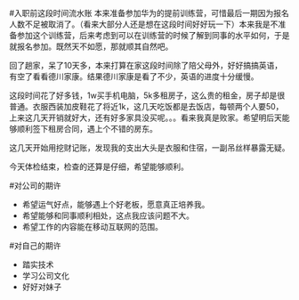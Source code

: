 #入职前这段时间流水账
本来准备参加华为的提前训练营，可惜最后一期因为报名人数不足被取消了。（看来大部分人还是想在这段时间好好玩一下）本来我是不准备参加这个训练营，后来考虑到可以在训练营的时候了解到同事的水平如何，于是就报名参加。既然天不如愿，那就顺其自然吧。

回了趟家，呆了10天多，本来打算在家这段时间除了陪父母外，好好搞搞英语，有空了看看德川家康。结果德川家康是看了不少，英语的进度十分缓慢。

这段时间花了好多钱，1w买手机电脑，5k多租房子，这么贵的租金，房子却是很普通。衣服西装加皮鞋花了将近1k，这几天吃饭都是去饭店，每顿两个人要50，上来这几天开销就好大，还有好多家具没买呢。。。看来我真是败家。希望明后天能够顺利签下租房合同，遇上个不错的房东。

这几天开始用挖财记账，发现我的支出大头是衣服和住宿，一副吊丝样暴露无疑。

今天体检结束，检查的还算是仔细，希望能够顺利。

#对公司的期许

* 希望运气好点，能够遇上个好老板，愿意真正培养我。
* 希望能够和同事顺利相处，这点我应该问题不大。
* 希望工作的内容能在移动互联网的范围。

#对自己的期许

* 踏实技术
* 学习公司文化
* 好好对妹子

